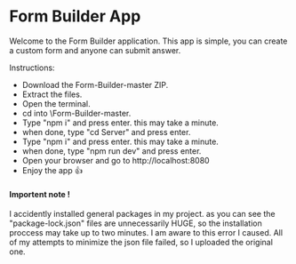 # Form Builder App

Welcome to the Form Builder application. This app is simple, you can create a custom form and anyone can submit answer.

Instructions:
- Download the Form-Builder-master ZIP.
- Extract the files.
- Open the terminal.
- cd into \Form-Builder-master.
- Type "npm i" and press enter. this may take a minute.
- when done, type "cd Server" and press enter.
- Type "npm i" and press enter. this may take a minute.
- when done, type "npm run dev" and press enter.
- Open your browser and go to http://localhost:8080
- Enjoy the app :+1:


#### Importent note ! ####
I accidently installed general packages in my project. as you can see the "package-lock.json" files are unnecessarily HUGE,
so the installation proccess may take up to two minutes.
I am aware to this error I caused.
All of my attempts to minimize the json file failed, so I uploaded the original one.


